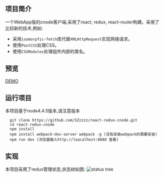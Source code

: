 ## 项目简介
一个WebApp版的cnode客户端,采用了react, redux, react-router构建。采用了比较新的技术,例如:
- 采用`isomorpfic-fetch`库代替`XMLHttpRequest`实现网络请求。
- 使用`PostCSS`处理CSS。
- 使用`CSSModules`处理组件内部的类名。

## 预览
[DEMO](https://szzzzz.github.io/demo/cnode/)

## 运行项目
本项目基于node4.4.5版本,请注意版本
```
  git clone https://github.com/SZzzzz/react-redux-cnode.git
  cd react-redux-cnode
  npm install 
  npm install webpack-dev-server webpack -g (没有安装webpack的需要安装)
  npm run dev (浏览器输入http://loacalhost:8888 查看)
```

## 实现
本项目采用了redux管理状态,状态树如图:
![status tree](./images/status_tree.png)